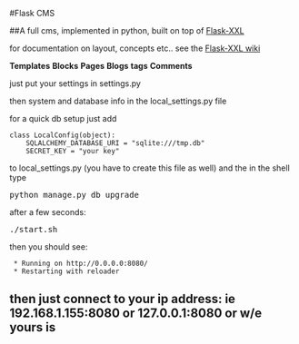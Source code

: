 #Flask CMS

##A full cms, implemented in python, built on top of [Flask-XXL](https://github.com/jstacoder/flask-xxl)

for documentation on layout, concepts etc.. see the [Flask-XXL wiki](https://github.com/jstacoder/flask-xxl/wiki)

__Templates__
__Blocks__
__Pages__
__Blogs__
__tags__
__Comments__


just put your settings in settings.py

then system and database info in the local\_settings.py file

for a quick db setup just add 

```
class LocalConfig(object):
    SQLALCHEMY_DATABASE_URI = "sqlite:///tmp.db"
    SECRET_KEY = "your key"

```

to local\_settings.py (you have to create this file as well) and the in the shell type


<kbd>python manage.py db upgrade</kbd>

after a few seconds:



<kbd>./start.sh</kbd>

then you should see:

```shell
 * Running on http://0.0.0.0:8080/
 * Restarting with reloader
```

then just connect to your ip address: ie
192.168.1.155:8080 or 127.0.0.1:8080
or w/e yours is 
---




